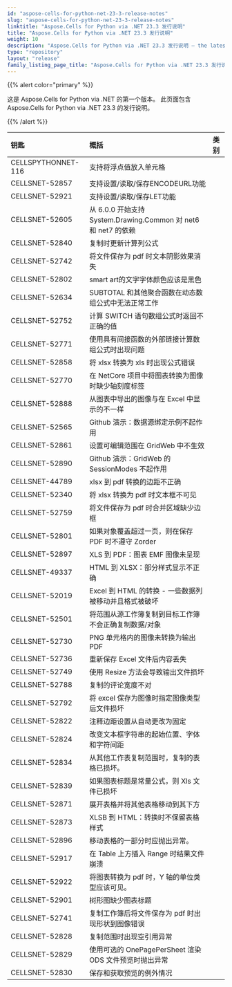 ```yaml
---
id: "aspose-cells-for-python-net-23-3-release-notes"
slug: "aspose-cells-for-python-net-23-3-release-notes"
linktitle: "Aspose.Cells for Python via .NET 23.3 发行说明"
title: "Aspose.Cells for Python via .NET 23.3 发行说明"
weight: 10
description: "Aspose.Cells for Python via .NET 23.3 发行说明 – the latest updates and fixes."
type: "repository"
layout: "release"
family_listing_page_title: "Aspose.Cells for Python via .NET 23.3 发行说明"
---
```

{{% alert color="primary" %}} 

这是 Aspose.Cells for Python via .NET 的第一个版本。
此页面包含 Aspose.Cells for Python via .NET 23.3 的发行说明。

{{% /alert %}} 

|**钥匙**|**概括**|**类别**|
| :- | :- | :- |
|CELLSPYTHONNET-116|支持将浮点值放入单元格|
|CELLSNET-52857|支持设置/读取/保存ENCODEURL功能|
|CELLSNET-52921|支持设置/读取/保存LET功能|
|CELLSNET-52605|从 6.0.0 开始支持 System.Drawing.Common 对 net6 和 net7 的依赖|
|CELLSNET-52840|复制时更新计算列公式|
|CELLSNET-52742|将文件保存为 pdf 时文本阴影效果消失|
|CELLSNET-52802|smart art的文字字体颜色应该是黑色|
|CELLSNET-52634|SUBTOTAL 和其他聚合函数在动态数组公式中无法正常工作|
|CELLSNET-52752|计算 SWITCH 语句数组公式时返回不正确的值|
|CELLSNET-52771|使用具有间接函数的外部链接计算数组公式时出现问题|
|CELLSNET-52858|将 xlsx 转换为 xls 时出现公式错误|
|CELLSNET-52770|在 NetCore 项目中将图表转换为图像时缺少轴刻度标签|
|CELLSNET-52888|从图表中导出的图像与在 Excel 中显示的不一样|
|CELLSNET-52565|Github 演示：数据源绑定示例不起作用|
|CELLSNET-52861|设置可编辑范围在 GridWeb 中不生效|
|CELLSNET-52890|Github 演示：GridWeb 的 SessionModes 不起作用|
|CELLSNET-44789|xlsx 到 pdf 转换的边距不正确|
|CELLSNET-52340|将 xlsx 转换为 pdf 时文本框不可见|
|CELLSNET-52759|将文件保存为 pdf 时合并区域缺少边框|
|CELLSNET-52801|如果对象覆盖超过一页，则在保存 PDF 时不遵守 Zorder|
|CELLSNET-52897|XLS 到 PDF：图表 EMF 图像未呈现|
|CELLSNET-49337|HTML 到 XLSX：部分样式显示不正确|
|CELLSNET-52019|Excel 到 HTML 的转换 - 一些数据列被移动并且格式被破坏|
|CELLSNET-52501|将范围从源工作簿复制到目标工作簿不会正确复制数据/对象|
|CELLSNET-52730|PNG 单元格内的图像未转换为输出 PDF|
|CELLSNET-52736|重新保存 Excel 文件后内容丢失|
|CELLSNET-52749|使用 Resize 方法会导致输出文件损坏|
|CELLSNET-52788|复制的评论宽度不对|
|CELLSNET-52792|将 excel 保存为图像时指定图像类型后文件损坏|
|CELLSNET-52822|注释边距设置从自动更改为固定|
|CELLSNET-52824|改变文本框字符串的起始位置、字体和字符间距|
|CELLSNET-52834|从其他工作表复制范围时，复制的表格已损坏。|
|CELLSNET-52839|如果图表标题是常量公式，则 Xls 文件已损坏|
|CELLSNET-52871|展开表格并将其他表格移动到其下方|
|CELLSNET-52873|XLSB 到 HTML：转换时不保留表格样式|
|CELLSNET-52896|移动表格的一部分时应抛出异常。|
|CELLSNET-52917|在 Table 上方插入 Range 时结果文件崩溃|
|CELLSNET-52922|将图表转换为 pdf 时，Y 轴的单位类型应该可见。|
|CELLSNET-52901|树形图缺少图表标题|
|CELLSNET-52741|复制工作簿后将文件保存为 pdf 时出现形状到图像错误|
|CELLSNET-52828|复制范围时出现空引用异常|
|CELLSNET-52829|使用可选的 OnePagePerSheet 渲染 ODS 文件预览时抛出异常|
|CELLSNET-52830|保存和获取预览的例外情况|
